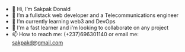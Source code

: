 - 👋 Hi, I’m Sakpak Donald
- 👀 I’m a fullstack web developer and a Telecommunications engineer
- 🌱 I’m currently learning web3 and DevOps
- 💞️ I'm a fast learner and i'm looking to collaborate on any project
- 📫 How to reach me: (+237)696301140 or email me: sakpakd@gmail.com

<!---
SteveDonaldNK/SteveDonaldNK is a ✨ special ✨ repository because its `README.md` (this file) appears on your GitHub profile.
You can click the Preview link to take a look at your changes.
--->
